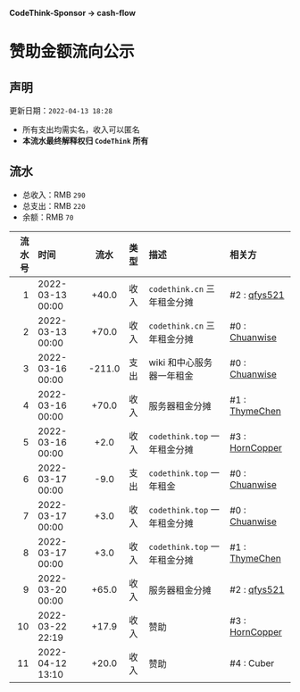 **CodeThink-Sponsor -> cash-flow**
# 赞助金额流向公示

## 声明

更新日期：`2022-04-13 18:28`

* 所有支出均需实名，收入可以匿名
* **本流水最终解释权归 `CodeThink` 所有**

## 流水

* 总收入：RMB `290`
* 总支出：RMB `220`
* 余额：RMB `70`

| 流水号 | 时间             |  流水  | 类型 | 描述                         | 相关方                                           |
|-------:|:-----------------|:------:|:-----|:-----------------------------|:-------------------------------------------------|
|      1 | 2022-03-13 00:00 | +40.0  | 收入 | `codethink.cn` 三年租金分摊  | #2 : [qfys521](https://github.com/qfys521)       |
|      2 | 2022-03-13 00:00 | +70.0  | 收入 | `codethink.cn` 三年租金分摊  | #0 : [Chuanwise](https://github.com/Chuanwise)   |
|      3 | 2022-03-16 00:00 | -211.0 | 支出 | wiki 和中心服务器一年租金    | #0 : [Chuanwise](https://github.com/Chuanwise)   |
|      4 | 2022-03-16 00:00 | +70.0  | 收入 | 服务器租金分摊               | #1 : [ThymeChen](https://github.com/ThymeChen)   |
|      5 | 2022-03-16 00:00 |  +2.0  | 收入 | `codethink.top` 一年租金分摊 | #3 : [HornCopper](https://github.com/HornCopper) |
|      6 | 2022-03-17 00:00 |  -9.0  | 支出 | `codethink.top` 一年租金     | #0 : [Chuanwise](https://github.com/Chuanwise)   |
|      7 | 2022-03-17 00:00 |  +3.0  | 收入 | `codethink.top` 一年租金分摊 | #0 : [Chuanwise](https://github.com/Chuanwise)   |
|      8 | 2022-03-17 00:00 |  +3.0  | 收入 | `codethink.top` 一年租金分摊 | #1 : [ThymeChen](https://github.com/ThymeChen)   |
|      9 | 2022-03-20 00:00 | +65.0  | 收入 | 服务器租金分摊               | #2 : [qfys521](https://github.com/qfys521)       |
|     10 | 2022-03-22 22:19 | +17.9  | 收入 | 赞助                         | #3 : [HornCopper](https://github.com/HornCopper) |
|     11 | 2022-04-12 13:10 | +20.0  | 收入 | 赞助                         | #4 : Cuber                                       |

